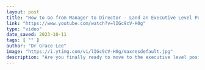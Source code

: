 ```yaml
---
layout: post
title: "How to Go from Manager to Director - Land an Executive Level Position"
link: "https://www.youtube.com/watch?v=lIGc9cV-H0g"
type: "video"
date_saved: 2023-10-11
tags: [ "" ]
author: "Dr Grace Lee"
image: "https://i.ytimg.com/vi/lIGc9cV-H0g/maxresdefault.jpg"
description: "Are you finally ready to move to the executive level position you've always dreamed of? Achieve your professional and personal goals by applying for Dr. Grac..."
---
```


